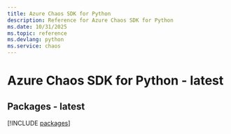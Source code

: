 ```yaml
---
title: Azure Chaos SDK for Python
description: Reference for Azure Chaos SDK for Python
ms.date: 10/31/2025
ms.topic: reference
ms.devlang: python
ms.service: chaos
---
```

# Azure Chaos SDK for Python - latest
## Packages - latest
[!INCLUDE [packages](chaos-index.md)]